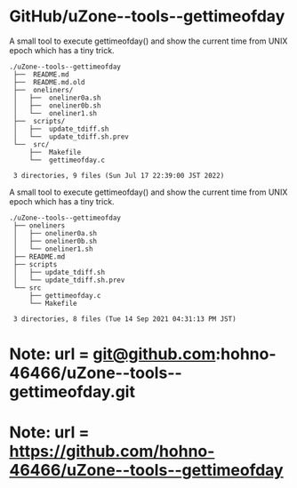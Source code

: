 # GitHub/uZone--tools--gettimeofday

A small tool to execute gettimeofday() and show the current time from UNIX epoch which has a tiny trick.

    ./uZone--tools--gettimeofday
     ├──  README.md
     ├──  README.md.old
     ├──  oneliners/
     │   ├──  oneliner0a.sh
     │   ├──  oneliner0b.sh
     │   └──  oneliner1.sh
     ├──  scripts/
     │   ├──  update_tdiff.sh
     │   └──  update_tdiff.sh.prev
     └──  src/
         ├──  Makefile
         └──  gettimeofday.c
     
     3 directories, 9 files (Sun Jul 17 22:39:00 JST 2022)


A small tool to execute gettimeofday() and show the current time from UNIX epoch which has a tiny trick.

    ./uZone--tools--gettimeofday
     ├── oneliners
     │   ├── oneliner0a.sh
     │   ├── oneliner0b.sh
     │   └── oneliner1.sh
     ├── README.md
     ├── scripts
     │   ├── update_tdiff.sh
     │   └── update_tdiff.sh.prev
     └── src
         ├── gettimeofday.c
         └── Makefile
     
     3 directories, 8 files (Tue 14 Sep 2021 04:31:13 PM JST)

# Note: url = git@github.com:hohno-46466/uZone--tools--gettimeofday.git
# Note: url = https://github.com/hohno-46466/uZone--tools--gettimeofday
